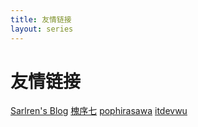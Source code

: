 ```yaml
---
title: 友情链接
layout: series
---
```


# 友情链接
[Sarlren's Blog](http://sarlren.top)
[槐序七](https://mushroom323.github.io/)
[pophirasawa](https://pophirasawa.pages.dev)
[itdevwu](blog.itdevwu.com)

<br><br><br><br><br>
<script src="//unpkg.com/valine/dist/Valine.min.js"></script>
<div id="vcomments"></div>
<script>
    new Valine({
        el: '#vcomments',
        appId: 'pYVxUdjGaaE4WkIo9yulsMpw-gzGzoHsz',
        appKey: 'k5IXm5eqTCqoajlqYcc8F39c'
    })
</script>